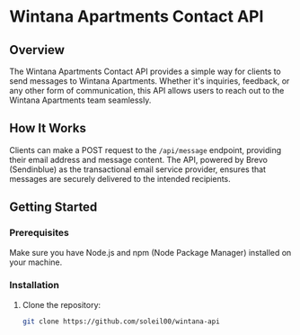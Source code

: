 # Wintana Apartments Contact API

## Overview

The Wintana Apartments Contact API provides a simple way for clients to send messages to Wintana Apartments. Whether it's inquiries, feedback, or any other form of communication, this API allows users to reach out to the Wintana Apartments team seamlessly.

## How It Works

Clients can make a POST request to the `/api/message` endpoint, providing their email address and message content. The API, powered by Brevo (Sendinblue) as the transactional email service provider, ensures that messages are securely delivered to the intended recipients.

## Getting Started

### Prerequisites

Make sure you have Node.js and npm (Node Package Manager) installed on your machine.

### Installation

1. Clone the repository:

   ```bash
   git clone https://github.com/soleil00/wintana-api





